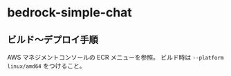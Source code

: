 # bedrock-simple-chat

## ビルド〜デプロイ手順

AWS マネジメントコンソールの ECR メニューを参照。
ビルド時は `--platform linux/amd64` をつけること。
